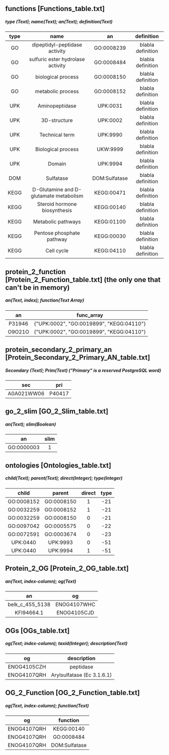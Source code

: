 ## functions [Functions_table.txt]
#####  type (Text); name(Text); an(Text); definition(Text)
| type | name | an | definition |
|:---:|:---:|:---:|:---:|
| GO | dipeptidyl-peptidase activity | GO:0008239 | blabla definition |
| GO | sulfuric ester hydrolase activity | GO:0008484 | blabla definition |
| GO | biological process | GO:0008150 | blabla definition |
| GO | metabolic process | GO:0008152 | blabla definition |
| UPK | Aminopeptidase | UPK:0031 | blabla definition |
| UPK | 3D-structure | UPK:0002 | blabla definition |
| UPK | Technical term | UPK:9990 | blabla definition |
| UPK | Biological process | UKW:9999 | blabla definition |
| UPK | Domain | UPK:9994 | blabla definition |
| DOM | Sulfatase | DOM:Sulfatase | blabla definition |
| KEGG | D-Glutamine and D-glutamate metabolism | KEGG:00471 | blabla definition |
| KEGG | Steroid hormone biosynthesis | KEGG:00140 | blabla definition |
| KEGG | Metabolic pathways | KEGG:01100 | blabla definition |
| KEGG | Pentose phosphate pathway | KEGG:00030 | blabla definition |
| KEGG | Cell cycle | KEGG:04110 | blabla definition |

## protein_2_function [Protein_2_Function_table.txt] (the only one that can't be in memory)
##### an(Text, index); function(Text Array) 
| an | func_array |
|:---:|:---:|
| P31946 | {"UPK:0002", "GO:0019899", "KEGG:04110"} |
| O9O21O | {"UPK:0002", "GO:0019899", "KEGG:04110"} |

## protein_secondary_2_primary_an [Protein_Secondary_2_Primary_AN_table.txt]
##### Secondary (Text); Prim(Text) ("Primary" is a reserved PostgreSQL word)
| sec | pri |
|:---:|:---:|
| A0A021WW06 | P40417 |

## go_2_slim [GO_2_Slim_table.txt]
##### an(Text); slim(Boolean)
| an | slim |
|:---:|:---:|
| GO:0000003 | 1 |

## ontologies [Ontologies_table.txt]
##### child(Text); parent(Text); direct(Integer); type(Integer)
| child | parent | direct | type |
|:---:|:---:|:---:|:---:|
| GO:0008152 | GO:0008150 | 1 | -21 |
| GO:0032259 | GO:0008152 | 1 | -21 |
| GO:0032259 | GO:0008150 | 0 | -21 |
| GO:0097042 | GO:0005575 | 0 | -22 |
| GO:0072591 | GO:0003674 | 0 | -23 |
| UPK:0440 | UPK:9993 | 0 | -51 |
| UPK:0440 | UPK:9994 | 1 | -51 |

## Protein_2_OG [Protein_2_OG_table.txt]
##### an(Text, index-column); og(Text)
| an | og |
|:---:|:---:|
| belk_c_455_5138 | ENOG4107WHC |
| KFI94664.1 | ENOG4105CJD |

## OGs [OGs_table.txt]
##### og(Text; index-column); taxid(Integer); description(Text)
| og | description |
|:---:|:---:|
| ENOG4105CZH | peptidase |
| ENOG4107QRH | Arylsulfatase (Ec 3.1.6.1) |

## OG_2_Function [OG_2_Function_table.txt]
##### og(Text, index-column); function(Text)
| og | function |
|:---:|:---:|
|ENOG4107QRH | KEGG:00140 |
|ENOG4107QRH | GO:0008484 |
|ENOG4107QRH | DOM:Sulfatase |

